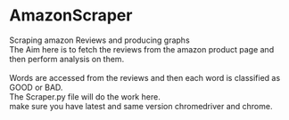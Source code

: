 # AmazonScraper
Scraping amazon Reviews and producing graphs<br>
The Aim here is to fetch the reviews from the amazon product page and then perform analysis on them.<br><br>
Words are accessed from the reviews and then each word is classified as GOOD or BAD.<br>
The Scraper.py file will do the work here.<br>
make sure you have latest and same version chromedriver and chrome.
